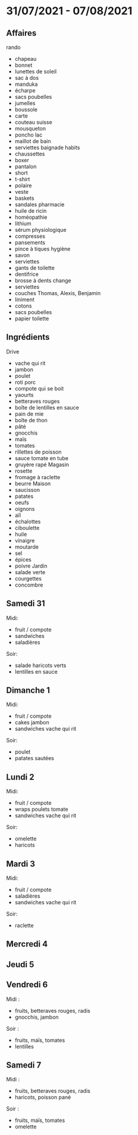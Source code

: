 # 31/07/2021 - 07/08/2021

## Affaires

rando
- chapeau
- bonnet
- lunettes de soleil
- sac à dos
- manduka
- écharpe
- sacs poubelles
- jumelles
- boussole
- carte
- couteau suisse
- mousqueton
- poncho
lac
- maillot de bain
- serviettes baignade
habits
- chaussettes
- boxer
- pantalon
- short
- t-shirt
- polaire
- veste
- baskets
- sandales
pharmacie
- huile de ricin
- homéopathie
- lithium
- sérum physiologique
- compresses
- pansements
- pince à tiques
hygiène
- savon
- serviettes
- gants de toilette
- dentifrice
- brosse à dents
change
- serviettes
- couches Thomas, Alexis, Benjamin
- liniment
- cotons
- sacs poubelles
- papier toilette

## Ingrédients

Drive
- vache qui rit
- jambon
- poulet
- roti porc
- compote qui se boit
- yaourts
- betteraves rouges
- boîte de lentilles en sauce
- pain de mie
- boîte de thon
- pâté
- gnocchis
- maïs
- tomates
- rillettes de poisson
- sauce tomate en tube
- gruyère rapé
Magasin
- rosette
- fromage à raclette
- beurre
Maison
- saucisson
- patates
- oeufs
- oignons
- aïl
- échalottes
- ciboulette
- huile
- vinaigre
- moutarde
- sel
- épices
- poivre
Jardin
- salade verte
- courgettes
- concombre

## Samedi 31

Midi:
- fruit / compote
- sandwiches
- saladières

Soir:
- salade haricots verts
- lentilles en sauce

## Dimanche 1

Midi:
- fruit / compote
- cakes jambon
- sandwiches vache qui rit

Soir:
- poulet
- patates sautées

## Lundi 2

Midi:
- fruit / compote
- wraps poulets tomate
- sandwiches vache qui rit

Soir:
- omelette
- haricots

## Mardi 3

Midi:
- fruit / compote
- saladières
- sandwiches vache qui rit

Soir:
- raclette

## Mercredi 4

## Jeudi 5

## Vendredi 6

Midi :
- fruits, betteraves rouges, radis
- gnocchis, jambon

Soir :
- fruits, maïs, tomates
- lentilles

## Samedi 7

Midi :
- fruits, betteraves rouges, radis
- haricots, poisson pané

Soir :
- fruits, maïs, tomates
- omelette